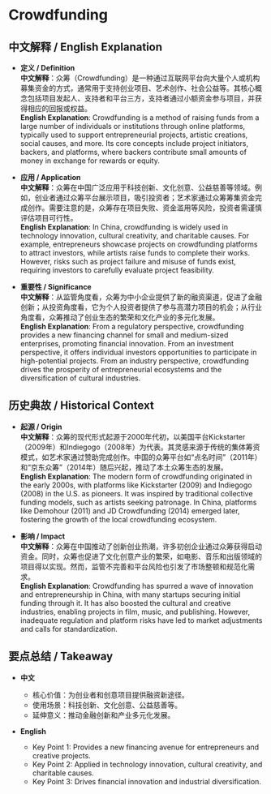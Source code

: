 # Crowdfunding

## 中文解释 / English Explanation

* **定义 / Definition**  
  **中文解释**：众筹（Crowdfunding）是一种通过互联网平台向大量个人或机构募集资金的方式，通常用于支持创业项目、艺术创作、社会公益等。其核心概念包括项目发起人、支持者和平台三方，支持者通过小额资金参与项目，并获得相应的回报或权益。  
  **English Explanation**: Crowdfunding is a method of raising funds from a large number of individuals or institutions through online platforms, typically used to support entrepreneurial projects, artistic creations, social causes, and more. Its core concepts include project initiators, backers, and platforms, where backers contribute small amounts of money in exchange for rewards or equity.

* **应用 / Application**  
  **中文解释**：众筹在中国广泛应用于科技创新、文化创意、公益慈善等领域。例如，创业者通过众筹平台展示项目，吸引投资者；艺术家通过众筹筹集资金完成创作。需要注意的是，众筹存在项目失败、资金滥用等风险，投资者需谨慎评估项目可行性。  
  **English Explanation**: In China, crowdfunding is widely used in technology innovation, cultural creativity, and charitable causes. For example, entrepreneurs showcase projects on crowdfunding platforms to attract investors, while artists raise funds to complete their works. However, risks such as project failure and misuse of funds exist, requiring investors to carefully evaluate project feasibility.

* **重要性 / Significance**  
  **中文解释**：从监管角度看，众筹为中小企业提供了新的融资渠道，促进了金融创新；从投资角度看，它为个人投资者提供了参与高潜力项目的机会；从行业角度看，众筹推动了创业生态的繁荣和文化产业的多元化发展。  
  **English Explanation**: From a regulatory perspective, crowdfunding provides a new financing channel for small and medium-sized enterprises, promoting financial innovation. From an investment perspective, it offers individual investors opportunities to participate in high-potential projects. From an industry perspective, crowdfunding drives the prosperity of entrepreneurial ecosystems and the diversification of cultural industries.

## 历史典故 / Historical Context

* **起源 / Origin**  
  **中文解释**：众筹的现代形式起源于2000年代初，以美国平台Kickstarter（2009年）和Indiegogo（2008年）为代表。其灵感来源于传统的集体筹资模式，如艺术家通过赞助完成创作。中国的众筹平台如“点名时间”（2011年）和“京东众筹”（2014年）随后兴起，推动了本土众筹生态的发展。  
  **English Explanation**: The modern form of crowdfunding originated in the early 2000s, with platforms like Kickstarter (2009) and Indiegogo (2008) in the U.S. as pioneers. It was inspired by traditional collective funding models, such as artists seeking patronage. In China, platforms like Demohour (2011) and JD Crowdfunding (2014) emerged later, fostering the growth of the local crowdfunding ecosystem.

* **影响 / Impact**  
  **中文解释**：众筹在中国推动了创新创业热潮，许多初创企业通过众筹获得启动资金。同时，众筹也促进了文化创意产业的繁荣，如电影、音乐和出版领域的项目得以实现。然而，监管不完善和平台风险也引发了市场整顿和规范化需求。  
  **English Explanation**: Crowdfunding has spurred a wave of innovation and entrepreneurship in China, with many startups securing initial funding through it. It has also boosted the cultural and creative industries, enabling projects in film, music, and publishing. However, inadequate regulation and platform risks have led to market adjustments and calls for standardization.

## 要点总结 / Takeaway

* **中文**  
  - 核心价值：为创业者和创意项目提供融资新途径。  
  - 使用场景：科技创新、文化创意、公益慈善等。  
  - 延伸意义：推动金融创新和产业多元化发展。  

* **English**  
  - Key Point 1: Provides a new financing avenue for entrepreneurs and creative projects.  
  - Key Point 2: Applied in technology innovation, cultural creativity, and charitable causes.  
  - Key Point 3: Drives financial innovation and industrial diversification.